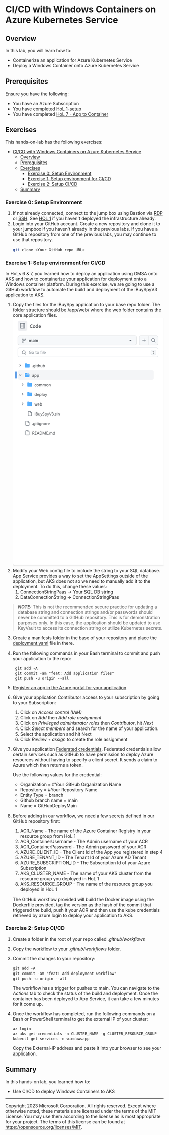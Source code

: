 # CI/CD with Windows Containers on Azure Kubernetes Service

## Overview

In this lab, you will learn how to:

* Containerize an application for Azure Kubernetes Service
* Deploy a Windows Container onto Azure Kubernetes Service

## Prerequisites

Ensure you have the following:

* You have an Azure Subscription
* You have completed [HoL 1-setup](../01-setup/README.md)
* You have completed [HoL 7 - App to Container](../07-app-to-container/README.md)

## Exercises

This hands-on-lab has the following exercises:

- [CI/CD with Windows Containers on Azure Kubernetes Service](#cicd-with-windows-containers-on-azure-kubernetes-service)
  - [Overview](#overview)
  - [Prerequisites](#prerequisites)
  - [Exercises](#exercises)
    - [Exercise 0: Setup Environment](#exercise-0-setup-environment)
    - [Exercise 1: Setup environment for CI/CD](#exercise-1-setup-environment-for-cicd)
    - [Exercise 2: Setup CI/CD](#exercise-2-setup-cicd)
  - [Summary](#summary)


### Exercise 0: Setup Environment<a name="ex0"></a>
1. If not already connected, connect to the jump box using Bastion via [RDP](https://learn.microsoft.com/azure/bastion/bastion-connect-vm-rdp-windows) or [SSH](https://learn.microsoft.com/en-us/azure/bastion/bastion-connect-vm-ssh-windows). See [HOL 1](../01-setup/) if you haven't deployed the infrastructure already. 
2. Login into your GitHub account. Create a new repository and clone it to your jumpbox if you haven't already in the previous labs. If you have a GitHub repository from one of the previous labs, you may continue to use that repository. 
    ```bash
    git clone <Your GitHub repo URL>
    ```
### Exercise 1: Setup environment for CI/CD
In HoLs 6 & 7, you learned how to deploy an application using GMSA onto AKS and how to containerize your application for deployment onto a Windows container platform. During this exercise, we are going to use a GitHub workflow to automate the build and deployment of the IBuySpyV3 application to AKS. 

1. Copy the files for the IBuySpy application to your base repo folder. The folder structure should be /app/web/ where the web folder contains the core application files.
   ![Folder Structure](media/Folder%20Structure.png)
2. Modify your Web.config file to include the string to your SQL database. App Service provides a way to set the AppSettings outside of the application, but AKS does not so we need to manually add it to the deployment. To do this, change these values:
   1. ConnectionStringPaas -> Your SQL DB string
   2. DataConnectionString -> ConnectionStringPaas
> **_NOTE:_** This is not the recommended secure practice for updating a database string and connection strings and/or passwords should never be committed to a GitHub repository. This is for demonstration purposes only. In this case, the application should be updated to use KeyVault to access its connection string or utilize Kubernetes secrets.  
3. Create a manifests folder in the base of your repository and place the [deployment.yaml](manifests/deployment.yml) file in there. 
4. Run the following commands in your Bash terminal to commit and push your application to the repo:
   ```
    git add -A
    git commit -am "feat: Add application files"
    git push -u origin --all
   ```
5.  [Register an app in the Azure portal for your application](https://learn.microsoft.com/en-us/azure/active-directory/develop/quickstart-register-app#register-an-application)
6.  Give your application Contributor access to your subscription by going to your Subscription:
    1.  Click on *Access control (IAM)*
    2.  Click on *Add* then *Add role assignment*
    3.  Click on *Privileged administrator roles* then *Contributor*, hit *Next*
    4.  Click *Select members* and search for the name of your application.
    5.  Select the application and hit Next
    6.  Click *Review + assign* to create the role assignment
7.  Give you application [Federated credentials](https://learn.microsoft.com/azure/active-directory/workload-identities/workload-identity-federation-create-trust?pivots=identity-wif-apps-methods-azp#github-actions). Federated credentials allow certain services such as GitHub to have permission to deploy Azure resources without having to specify a client secret. It sends a claim to Azure which then returns a token. 

    Use the following values for the credential:
    
      - Organization = #Your GitHub Organization Name
      - Repository = #Your Repository Name
      - Entity Type = branch
      - Github branch name = main
      - Name = GitHubDeployMain
8. Before adding in our workflow, we need a few secrets defined in our GitHub repository first:
   1. ACR_Name - The name of the Azure Container Registry in your resource group from HoL 1
   2. ACR_ContainerUsername - The Admin username of your ACR
   3. ACR_ContainerPassword - The Admin password of your ACR
   4. AZURE_CLIENT_ID - The Client Id of the App you registered in step 4
   5. AZURE_TENANT_ID - The Tenant Id of your Azure AD Tenant
   6. AZURE_SUBSCRIPTION_ID - The Subscription Id of your Azure Subscription
   7. AKS_CLUSTER_NAME - The name of your AKS cluster from the resource group you deployed in HoL 1
   8. AKS_RESOURCE_GROUP - The name of the resource group you deployed in HoL 1
   
   The GitHub workflow provided will build the Docker image using the Dockerfile provided, tag the version as the hash of the commit that triggered the build, push it your ACR and then use the kube credentials retrieved by azure login to deploy your application to AKS. 

### Exercise 2: Setup CI/CD

1. Create a folder in the root of your repo called *.github/workflows*
2. Copy the [workflow](./workflows/Deploy-Container-AKS.yml) to your *.github/workflows* folder. 
3. Commit the changes to your repository:
    ```
    git add -A
    git commit -am "feat: Add deployment workflow"
    git push -u origin --all
   ```
   The workflow has a trigger for pushes to main. You can navigate to the *Actions* tab to check the status of the build and deployment. Once the container has been deployed to App Service, it can take a few minutes for it come up. 

4. Once the workflow has completed, run the following commands on a Bash or PowerShell terminal to get the external IP of your cluster:
   ```
   az login
   az aks get-credentials -n CLUSTER_NAME -g CLUSTER_RESOURCE_GROUP
   kubectl get services -n windowsapp
   ```
   Copy the External-IP address and paste it into your browser to see your application. 

## Summary

In this hands-on lab, you learned how to:

* Use CI/CD to deploy Windows Containers to AKS

----
Copyright 2023 Microsoft Corporation. All rights reserved. Except where otherwise noted, these materials are licensed under the terms of the MIT License. You may use them according to the license as is most appropriate for your project. The terms of this license can be found at https://opensource.org/licenses/MIT.
